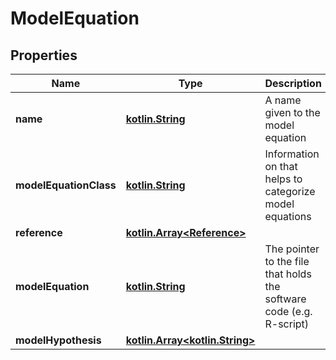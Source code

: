 # ModelEquation

## Properties
Name | Type | Description | Notes
------------ | ------------- | ------------- | -------------
**name** | [**kotlin.String**](.md) | A name given to the model equation | 
**modelEquationClass** | [**kotlin.String**](.md) | Information on that helps to categorize model equations |  [optional]
**reference** | [**kotlin.Array&lt;Reference&gt;**](Reference.md) |  |  [optional]
**modelEquation** | [**kotlin.String**](.md) | The pointer to the file that holds the software code (e.g. R-script) | 
**modelHypothesis** | [**kotlin.Array&lt;kotlin.String&gt;**](.md) |  |  [optional]
